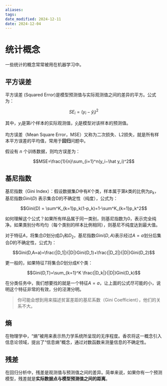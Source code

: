```yaml
---
aliases: 
tags: 
date_modified: 2024-12-11
date: 2024-12-04
---
```


# 统计概念

一些统计的概念常常被用在机器学习中。

## 平方误差

平方误差 (Squared Error)是模型预测值与实际观测值之间的差异的平方。公式为：

$$SE_i=(y_i−\hat y_i)^2$$

其中，$y_i$是第$i$个样本的实际观测值，$\hat{y}_i$是模型对该样本的预测值。

均方误差（Mean Square Error，MSE）又称为二次损失、L2损失，就是所有样本平方误差的平均值，常用于**回归**问题中。

假设有 $n$ 个训练数据，则均方误差为：

$$MSE=\frac{1}{n}\sum_{i=1}^n(y_i−\hat y_i)^2$$

## 基尼指数

基尼指数（Gini Index）：假设数据集$D$中有$K$个类，样本属于第$k$类的比例为$p_k$，基尼指数$Gini(D)$ 表示集合D的不确定性（纯度），公式为：

$$Gini(D) = \sum^K_{k=1}p_k(1-p_k)=1-\sum^K_{k=1}p_k^2$$ 

如何理解这个公式？如果所有样品属于同一类别，则基尼指数为0，表示完全纯净。如果类别分布均匀（每个类别的样本比例相同），则基尼不纯度达到最大值。

对于特征$A$，将集合$D$划分成$D_1$和$D_2$，基尼指数$Gini(D,A)$表示经过$A=a$划分后集合$D$的不确定性，公式为：

$$Gini(D,A=a)=\frac{|D_1|}{|D|}Gini(D_1)+\frac{|D_2|}{|D|}Gini(D_2)$$ 

更一般的，如果特征$T$将集合$D$划分成$K$个类：

$$Gini(D,T)=\sum_{k=1}^K \frac{|D_k|}{|D|}Gini(D_k)$$

在分类任务中，我们想要找的就是一个特征$A=a$，让上面的公式尽可能的小，说明这个特征非常的有效，分的泾渭分明。

> 你可能会想到用来描述贫富差距的基尼系数（Gini Coefficient），他们的关系不大。

## 熵

在物理学中，“熵”被用来表示热力学系统所呈现的无序程度。香农将这一概念引入信息论领域，提出了“信息熵”概念，通过对数函数来测量信息的不确定性。

## 残差

在回归分析中，残差是观测值与预测值之间的差异。简单来说，如果你有一个预测模型，残差就是**实际数据点与模型预测值之间的距离**。
